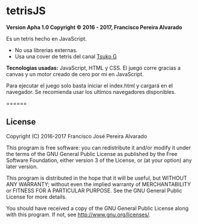 tetrisJS
======
**Version Apha 1.0 Copyright © 2016 - 2017, Francisco Pereira Alvarado**

Es un tetris hecho en JavaScript.

* No usa librerias externas. 
* Usa una cover de tetris del canal [Tsuko G](https://www.youtube.com/channel/UCeONfStw8OrYUwD5Fd9gX7Q)

**Tecnologias usadas:** JavaScript, HTML y CSS.
El juego corre gracias a canvas y un motor creado de cero por mi en JavaScript.

Para ejecutar el juego solo basta iniciar el index.html y cargará en el navegador.
Se recomienda usar los ultimos navegadores disponibles.


======
## License
Copyright (C) 2016-2017 Francisco José Pereira Alvarado

This program is free software: you can redistribute it and/or modify
it under the terms of the GNU General Public License as published by
the Free Software Foundation, either version 3 of the License, or
(at your option) any later version.

This program is distributed in the hope that it will be useful,
but WITHOUT ANY WARRANTY; without even the implied warranty of
MERCHANTABILITY or FITNESS FOR A PARTICULAR PURPOSE.  See the
GNU General Public License for more details.

You should have received a copy of the GNU General Public License
along with this program.  If not, see <http://www.gnu.org/licenses/>.
